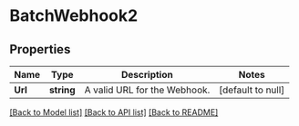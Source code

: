 # BatchWebhook2

## Properties
Name | Type | Description | Notes
------------ | ------------- | ------------- | -------------
**Url** | **string** | A valid URL for the Webhook. | [default to null]

[[Back to Model list]](../README.md#documentation-for-models) [[Back to API list]](../README.md#documentation-for-api-endpoints) [[Back to README]](../README.md)


